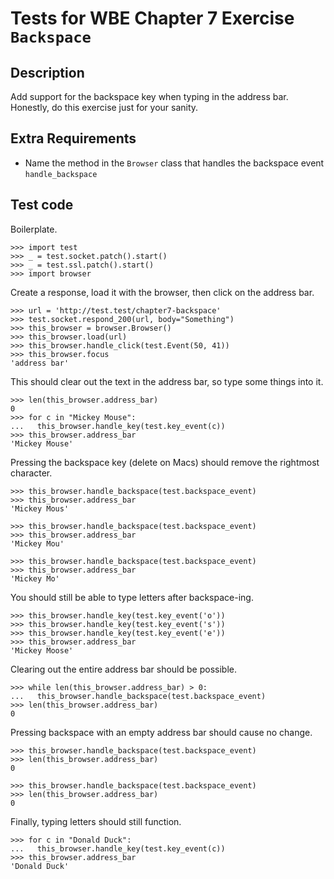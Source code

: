 Tests for WBE Chapter 7 Exercise `Backspace`
============================================

Description
-----------

Add support for the backspace key when typing in the address bar.
Honestly, do this exercise just for your sanity.


Extra Requirements
------------------
* Name the method in the `Browser` class that handles the backspace event
  `handle_backspace`


Test code
---------

Boilerplate.

    >>> import test
    >>> _ = test.socket.patch().start()
    >>> _ = test.ssl.patch().start()
    >>> import browser

Create a response, load it with the browser, then click on the address bar.

    >>> url = 'http://test.test/chapter7-backspace'
    >>> test.socket.respond_200(url, body="Something")
    >>> this_browser = browser.Browser()
    >>> this_browser.load(url)
    >>> this_browser.handle_click(test.Event(50, 41))
    >>> this_browser.focus
    'address bar'

This should clear out the text in the address bar, so type some things into it.

    >>> len(this_browser.address_bar)
    0
    >>> for c in "Mickey Mouse":
    ...   this_browser.handle_key(test.key_event(c))
    >>> this_browser.address_bar
    'Mickey Mouse'

Pressing the backspace key (delete on Macs) should remove the rightmost
  character.

    >>> this_browser.handle_backspace(test.backspace_event)
    >>> this_browser.address_bar
    'Mickey Mous'

    >>> this_browser.handle_backspace(test.backspace_event)
    >>> this_browser.address_bar
    'Mickey Mou'

    >>> this_browser.handle_backspace(test.backspace_event)
    >>> this_browser.address_bar
    'Mickey Mo'

You should still be able to type letters after backspace-ing.

    >>> this_browser.handle_key(test.key_event('o'))
    >>> this_browser.handle_key(test.key_event('s'))
    >>> this_browser.handle_key(test.key_event('e'))
    >>> this_browser.address_bar
    'Mickey Moose'

Clearing out the entire address bar should be possible.

    >>> while len(this_browser.address_bar) > 0:
    ...   this_browser.handle_backspace(test.backspace_event)
    >>> len(this_browser.address_bar)
    0

Pressing backspace with an empty address bar should cause no change.

    >>> this_browser.handle_backspace(test.backspace_event)
    >>> len(this_browser.address_bar)
    0

    >>> this_browser.handle_backspace(test.backspace_event)
    >>> len(this_browser.address_bar)
    0


Finally, typing letters should still function.

    >>> for c in "Donald Duck":
    ...   this_browser.handle_key(test.key_event(c))
    >>> this_browser.address_bar
    'Donald Duck'
